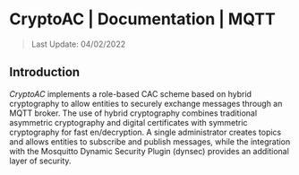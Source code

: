# CryptoAC | Documentation | MQTT

> Last Update: 04/02/2022


## Introduction

*CryptoAC* implements a role-based CAC scheme based on hybrid cryptography to allow entities to securely exchange messages through an MQTT broker. The use of hybrid cryptography combines traditional asymmetric cryptography and digital certificates with symmetric cryptography for fast en/decryption. A single administrator creates topics and allows entities to subscribe and publish messages, while the integration with the Mosquitto Dynamic Security Plugin (dynsec) provides an additional layer of security.